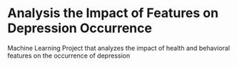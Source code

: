 # Analysis the Impact of Features on Depression Occurrence 
Machine Learning Project that analyzes the impact of health and behavioral features on the occurrence of depression

